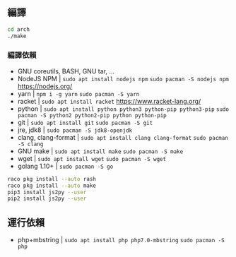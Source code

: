 ## 編譯

```bash
cd arch
./make
```

### 編譯依賴

* GNU coreutils, BASH, GNU tar, ...
* NodeJS NPM | `sudo apt install nodejs npm` `sudo pacman -S nodejs npm` https://nodejs.org/
* yarn | `npm i -g yarn` `sudo pacman -S yarn`
* racket | `sudo apt install racket` https://www.racket-lang.org/
* python | `sudo apt install python python3 python-pip python3-pip` `sudo pacman -S python2 python2-pip python python-pip`
* git | `sudo apt install git` `sudo pacman -S git`
* jre, jdk8 | `sudo pacman -S jdk8-openjdk`
* clang, clang-format | `sudo apt install clang clang-format` `sudo pacman -S clang`
* GNU make | `sudo apt install make` `sudo pacman -S make`
* wget | `sudo apt install wget` `sudo pacman -S wget`
* golang 1.10+ | `sudo pacman -S go`

```bash
raco pkg install --auto rash
raco pkg install --auto make
pip3 install js2py --user
pip2 install js2py --user
```

## 運行依賴

* php+mbstring | `sudo apt install php php7.0-mbstring` `sudo pacman -S php`
